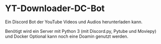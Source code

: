 # YT-Downloader-DC-Bot
Ein Discord Bot der YouTube Videos und Audios herunterladen kann.

Benötigt wird ein Server mit Python 3 (mit Discord.py, Pytube und Moviepy) und Docker
Optional kann noch eine Doamin genutzt werden.
